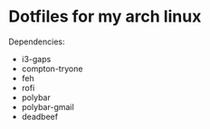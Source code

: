 # Dotfiles for my arch linux

Dependencies:
* i3-gaps
* compton-tryone
* feh
* rofi
* polybar
* polybar-gmail
* deadbeef
